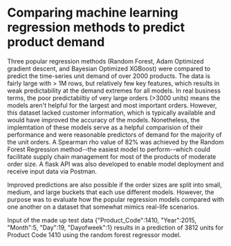 # Comparing machine learning regression methods to predict product demand
Three popular regression methods (Random Forest, Adam Optimized gradient descent, and Bayesian Optimized XGBoost) were compared to predict the time-series unit demand of over 2000 products. The data is fairly large with > 1M rows, but relatively few key features, which results in weak predictability at the demand extremes for all models. In real business terms, the poor predictabiltiy of very large orders (>3000 units) means the models aren't helpful for the largest and most important orders. However, this dataset lacked customer information, which is typically available and would have improved the accuracy of the models. Nonetheless, the implemtation of these models serve as a helpful comparision of their performance and were reasonable predictors of demand for the majority of the unit orders. A Spearman rho value of 82% was achieved by the Random Forest Regression method--the easiest model to perform--which could facilitate supply chain management for most of the products of moderate order size. A flask API was also developed to enable model deployment and receive input data via Postman.

Improved predictions are also possible if the order sizes are split into small, medium, and large buckets that each use different models. However, the purpose was to evaluate how the popular regression models compared with one another on a dataset that somewhat mimics real-life scenarios.

Input of the made up test data {"Product_Code":1410, "Year":2015, "Month":5, "Day":19, "Dayofweek":1} results in a prediction of 3812 units for Product Code 1410 using the random forest regressor model.
